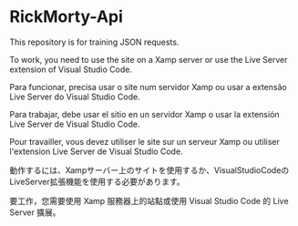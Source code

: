 # RickMorty-Api
 This repository is for training JSON requests.
 
To work, you need to use the site on a Xamp server or use the Live Server extension of Visual Studio Code.

Para funcionar, precisa usar o site num servidor Xamp ou usar a extensão Live Server do Visual Studio Code.

Para trabajar, debe usar el sitio en un servidor Xamp o usar la extensión Live Server de Visual Studio Code.

Pour travailler, vous devez utiliser le site sur un serveur Xamp ou utiliser l'extension Live Server de Visual Studio Code.


動作するには、Xampサーバー上のサイトを使用するか、VisualStudioCodeのLiveServer拡張機能を使用する必要があります。

要工作，您需要使用 Xamp 服務器上的站點或使用 Visual Studio Code 的 Live Server 擴展。
